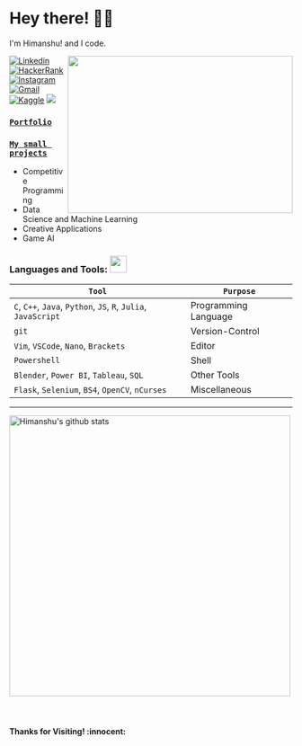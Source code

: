 <!-- Greeting -->
# Hey there! :wave::smiley:

<!--Introduction -->
I'm Himanshu! and I code. 
<br>

<img align="right" width="400" height="280" src="https://github.com/abhisheknaiidu/abhisheknaiidu/blob/master/code.gif"></img>

<!-- Your badges -->
[![Linkedin](https://img.shields.io/badge/-Himanshu-blue?style=flat&logo=Linkedin&logoColor=white)](https://www.linkedin.com/in/himanshu-negi-232566198/)
[![HackerRank](https://img.shields.io/badge/-Vicky_2000-islamicgreen?style=flat&logo=HackerRank&logoColor=black)](http://www.hackerrank.com/Vicky_2000)
[![Instagram](https://img.shields.io/badge/-hmmmanshu-c13584?style=flat&labelColor=c13584&logo=instagram&logoColor=white)](https://www.instagram.com/hmmmanshu/)
[![Gmail](https://img.shields.io/badge/-hnegi12345-c14438?style=flat&logo=Gmail&logoColor=white)](mailto:hnegi12345@gmail.com)
[![Kaggle](https://img.shields.io/badge/-himanshu2000-c14438?style=flat&logo=kaggle&logoColor=blue)](mailto:hnegi12345@gmail.com)
![](https://komarev.com/ghpvc/?username=Bot-7037&style=flat)


### [**`Portfolio`**](https://bot-7037-portfolio.vercel.app/)<br>
### [**`My small projects`**](https://bot-7037.github.io/Projects/)<br>

- Competitive Programming
- Data Science and Machine Learning
- Creative Applications
- Game AI

 ### Languages and Tools: <img src="https://media.giphy.com/media/WUlplcMpOCEmTGBtBW/giphy.gif" width="30">
 `Tool` | `Purpose`
---|---
`C`, `C++`, `Java`, `Python`, `JS`, `R`, `Julia`, `JavaScript`| Programming Language
`git` | Version-Control
`Vim`, `VSCode`, `Nano`, `Brackets` | Editor
`Powershell`| Shell
`Blender`, `Power BI`, `Tableau`, `SQL` | Other Tools
`Flask`, `Selenium`, `BS4`, `OpenCV`, `nCurses` | Miscellaneous
---
 
<!-- GitHub README Stats -->
<p>
    <img width="500" height="auto" align="center" alt="Himanshu's github stats" 
         src="https://github-readme-stats.vercel.app/api?username=Bot-7037&show_icons=true&theme=algolia&count_private=true" />
    <br> <br> <br>
<h4 align="left"> Thanks for Visiting! :innocent:</h4> </p>
